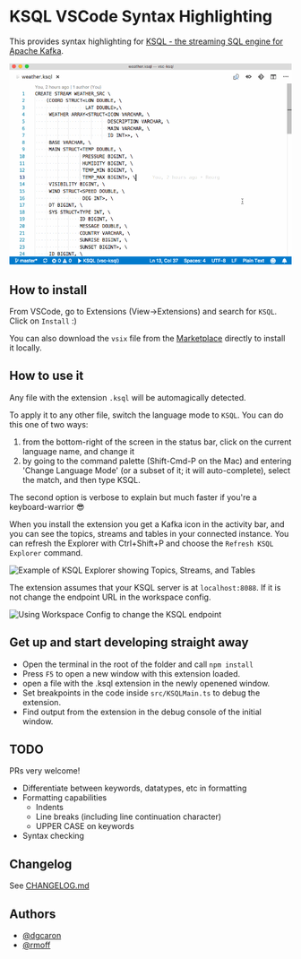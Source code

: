 # KSQL VSCode Syntax Highlighting

This provides syntax highlighting for [KSQL - the streaming SQL engine for Apache Kafka](https://www.confluent.io/product/ksql/).

![screencam of KSQL syntax highlighting in action](images/ksql-vscode.gif)

## How to install

From VSCode, go to Extensions (View->Extensions) and search for `KSQL`. Click on `Install` :) 

You can also download the `vsix` file from the [Marketplace](https://marketplace.visualstudio.com/items?itemName=rmoff.ksql) directly to install it locally. 

## How to use it

Any file with the extension `.ksql` will be automagically detected. 

To apply it to any other file, switch the language mode to `KSQL`. You can do this one of two ways: 

1. from the bottom-right of the screen in the status bar, click on the current language name, and change it
2. by going to the command palette (Shift-Cmd-P on the Mac) and entering 'Change Language Mode' (or a subset of it; it will auto-complete), select the match, and then type KSQL. 

The second option is verbose to explain but much faster if you're a keyboard-warrior 😎

When you install the extension you get a Kafka icon in the activity bar, and you can see the topics, streams and tables in your connected instance. You can refresh the Explorer with Ctrl+Shift+P and choose the `Refresh KSQL Explorer` command. 

![Example of KSQL Explorer showing Topics, Streams, and Tables](https://user-images.githubusercontent.com/9764640/44015952-40250d68-9ed3-11e8-8c17-a4c7b7f6866e.png)

The extension assumes that your KSQL server is at `localhost:8088`. If it is not change the endpoint URL in the workspace config. 

![Using Workspace Config to change the KSQL endpoint](https://user-images.githubusercontent.com/9764640/44016309-cd067bbc-9ed4-11e8-867e-43181ecbe678.png)

## Get up and start developing straight away

* Open the terminal in the root of the folder and call `npm install`
* Press `F5` to open a new window with this extension loaded.
* open a file with the .ksql extension in the newly openened window.
* Set breakpoints in the code inside `src/KSQLMain.ts` to debug the extension.
* Find output from the extension in the debug console of the initial window.

## TODO

PRs very welcome!

* Differentiate between keywords, datatypes, etc in formatting
* Formatting capabilities
    * Indents
    * Line breaks (including line continuation character)
    * UPPER CASE on keywords
* Syntax checking

## Changelog

See [CHANGELOG.md](CHANGELOG.md)

## Authors

* [@dgcaron](https://twitter.com/dgcaron/)
* [@rmoff](https://twitter.com/rmoff/)
